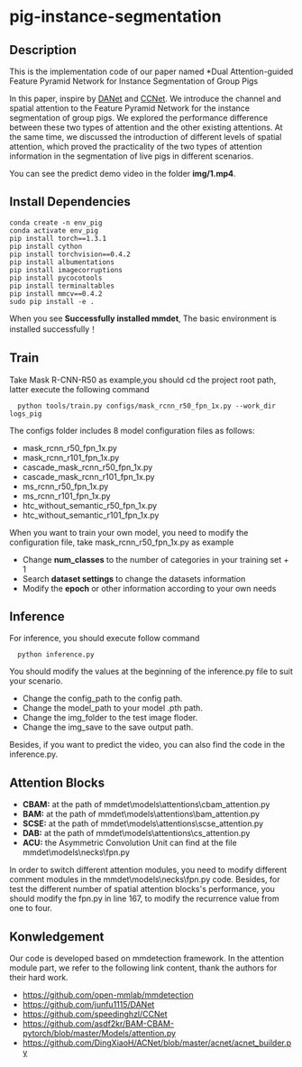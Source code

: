 # pig-instance-segmentation
## Description
This is the implementation code of our paper named *Dual Attention-guided Feature Pyramid Network for Instance Segmentation of Group Pigs
  
In this paper, inspire by [DANet](https://arxiv.org/pdf/1809.02983.pdf) and [CCNet](https://openaccess.thecvf.com/content_ICCV_2019/papers/Huang_CCNet_Criss-Cross_Attention_for_Semantic_Segmentation_ICCV_2019_paper.pdf). We introduce the channel and spatial attention to the Feature Pyramid Network for the instance segmentation of group pigs. We explored the performance difference between these two types of attention and the other existing attentions. At the same time, we discussed the introduction of different levels of spatial attention, which proved the practicality of the two types of attention information in the segmentation of live pigs in different scenarios.

You can see the predict demo video in the folder **img/1.mp4**.
## Install Dependencies
```
conda create -n env_pig
conda activate env_pig
pip install torch==1.3.1
pip install cython
pip install torchvision==0.4.2
pip install albumentations
pip install imagecorruptions
pip install pycocotools
pip install terminaltables
pip install mmcv==0.4.2
sudo pip install -e .
```
When you see **Successfully installed mmdet**, The basic environment is installed successfully！
## Train
Take Mask R-CNN-R50 as example,you should cd the project root path, latter execute the following command
```
  python tools/train.py configs/mask_rcnn_r50_fpn_1x.py --work_dir logs_pig
```
The configs folder includes 8 model configuration files as follows:
- mask_rcnn_r50_fpn_1x.py
- mask_rcnn_r101_fpn_1x.py
- cascade_mask_rcnn_r50_fpn_1x.py
- cascade_mask_rcnn_r101_fpn_1x.py
- ms_rcnn_r50_fpn_1x.py
- ms_rcnn_r101_fpn_1x.py
- htc_without_semantic_r50_fpn_1x.py
- htc_without_semantic_r101_fpn_1x.py

When you want to train your own model, you need to modify the configuration file, take mask_rcnn_r50_fpn_1x.py as example
- Change **num_classes** to the number of categories in your training set + 1
- Search **dataset settings** to change the datasets information 
- Modify the **epoch** or other information according to your own needs  
## Inference
  For inference, you should execute follow command
```
  python inference.py
```

You should modify the values at the beginning of the inference.py file to suit your scenario.
- Change the config_path to the config path.
- Change the model_path to your model .pth path.
- Change the img_folder to the test image floder.
- Change the img_save to the save output path.

Besides, if you want to predict the video, you can also find the code in the inference.py.
## Attention Blocks
- **CBAM:** at the path of mmdet\models\attentions\cbam_attention.py
- **BAM:** at the path of mmdet\models\attentions\bam_attention.py
- **SCSE:** at the path of mmdet\models\attentions\scse_attention.py
- **DAB:** at the path of mmdet\models\attentions\cs_attention.py
- **ACU:** the Asymmetric Convolution Unit can find at the file mmdet\models\necks\fpn.py

In order to switch different attention modules, you need to modify different comment modules in the mmdet\models\necks\fpn.py code. Besides, for test the different number of spatial attention blocks's performance, you should modify the fpn.py in line 167, to modify the recurrence value from one to four.
## Konwledgement
Our code is developed based on mmdetection framework. In the attention module part, we refer to the following link content, thank the authors for their hard work.
- https://github.com/open-mmlab/mmdetection
- https://github.com/junfu1115/DANet
- https://github.com/speedinghzl/CCNet
- https://github.com/asdf2kr/BAM-CBAM-pytorch/blob/master/Models/attention.py
- https://github.com/DingXiaoH/ACNet/blob/master/acnet/acnet_builder.py


